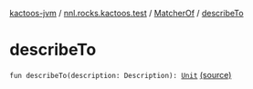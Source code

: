 [kactoos-jvm](../../index.md) / [nnl.rocks.kactoos.test](../index.md) / [MatcherOf](index.md) / [describeTo](./describe-to.md)

# describeTo

`fun describeTo(description: Description): `[`Unit`](https://kotlinlang.org/api/latest/jvm/stdlib/kotlin/-unit/index.html) [(source)](https://github.com/neonailol/kactoos/blob/master/kactoos-jvm/src/main/kotlin/nnl/rocks/kactoos/test/MatcherOf.kt#L33)